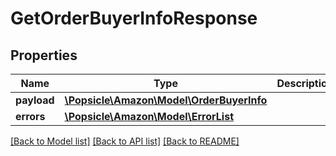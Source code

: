 # GetOrderBuyerInfoResponse

## Properties
Name | Type | Description | Notes
------------ | ------------- | ------------- | -------------
**payload** | [**\Popsicle\Amazon\Model\OrderBuyerInfo**](OrderBuyerInfo.md) |  | [optional] 
**errors** | [**\Popsicle\Amazon\Model\ErrorList**](ErrorList.md) |  | [optional] 

[[Back to Model list]](../../README.md#documentation-for-models) [[Back to API list]](../../README.md#documentation-for-api-endpoints) [[Back to README]](../../README.md)

